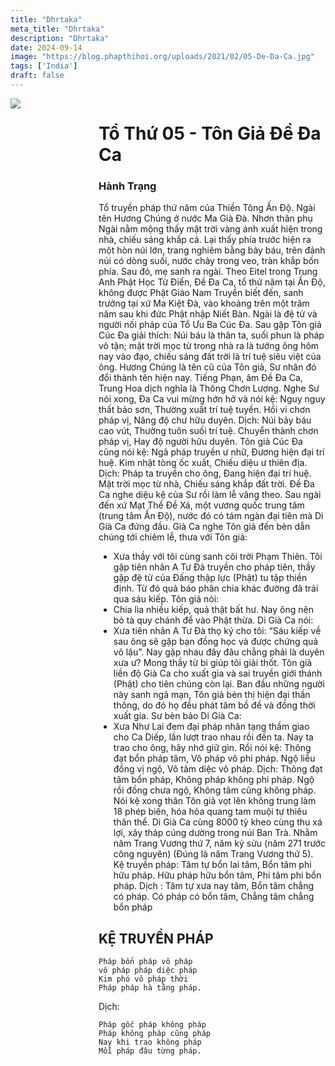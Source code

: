 ```yaml
---
title: "Dhrtaka"
meta_title: "Dhrtaka"
description: "Dhrtaka"
date: 2024-09-14
image: "https://blog.phapthihoi.org/uploads/2021/02/05-De-Da-Ca.jpg"
tags: ['India']
draft: false
---
```


<div style="display: flex; justify-content: space-between;">

  <div style="flex: 1; padding-right: 10px;">
    <img decoding="async" src="https://blog.phapthihoi.org/uploads/2021/02/05-De-Da-Ca.jpg">
  </div>

  <div style="flex: 3; padding-left: 10px;">
    <h1>Tổ Thứ 05 - Tôn Giả Đề Đa Ca</h1>
    <h3>Hành Trạng</h3>

Tổ truyền pháp thứ năm của Thiền Tông Ấn Độ.
Ngài tên Hương Chúng ở nước Ma Già Đà. Nhơn thân phụ Ngài nằm mộng thấy mặt trời vàng ánh xuất hiện trong nhà, chiếu sáng khắp cả. Lại thấy phía trước hiện ra một hòn núi lớn, trang nghiêm bằng bảy báu, trên đảnh núi có dòng suối, nước chảy trong veo, tràn khắp bốn phía. Sau đó, mẹ sanh ra ngài.
Theo Eitel trong Trung Anh Phật Học Từ Điển, Đề Đa Ca, tổ thứ năm tại Ấn Độ, không được Phật Giáo Nam Truyền biết đến, sanh trưởng tại xứ Ma Kiệt Đà, vào khoảng trên một trăm năm sau khi đức Phật nhập Niết Bàn. Ngài là đệ tử và người nối pháp của Tổ Ưu Ba Cúc Đa.
Sau gặp Tôn giả Cúc Đa giải thích: Núi báu là thân ta, suối phun là pháp vô tận; mặt trời mọc từ trong nhà ra là tướng ông hôm nay vào đạo, chiếu sáng đất trời là trí tuệ siêu việt của ông.
Hương Chúng là tên cũ của Tôn giả, Sư nhân đó đổi thành tên hiện nay. Tiếng Phạn, âm Đề Đa Ca, Trung Hoa dịch nghĩa là Thông Chơn Lượng.
Nghe Sư nói xong, Đa Ca vui mừng hớn hở và nói kệ:
Nguy nguy thất bảo sơn,
Thường xuất trí tuệ tuyền.
Hồi vi chơn pháp vị,
Năng độ chư hữu duyên.
Dịch:
Núi bảy báu cao vút,
Thường tuôn suối trí tuệ.
Chuyển thành chơn pháp vị,
Hay độ người hữu duyên.
Tôn giả Cúc Đa cũng nói kệ:
Ngã pháp truyền ư nhữ,
Đương hiện đại trí huệ.
Kim nhật tòng ốc xuất,
Chiếu diệu ư thiên địa.
Dịch:
Pháp ta truyền cho ông,
Đang hiện đại trí huệ.
Mặt trời mọc từ nhà,
Chiếu sáng khắp đất trời.
Đề Đa Ca nghe diệu kệ của Sư rồi làm lễ vâng theo.
Sau ngài đến xứ Mạt Thể Đề Xá, một vương quốc trung tâm (trung tâm Ấn Độ), nước đó có tám ngàn đại tiên mà Di Già Ca đứng đầu. Già Ca nghe Tôn giả đến bèn dẫn chúng tới chiêm lễ, thưa với Tôn giả:
- Xưa thầy với tôi cùng sanh cõi trời Phạm Thiên. Tôi gặp tiên nhân A Tư Đà truyền cho pháp tiên, thầy gặp đệ tử của Đấng thập lực (Phật) tu tập thiền định. Từ đó quả báo phân chia khác đường đã trải qua sáu kiếp.
  Tôn giả nói:
- Chia lìa nhiều kiếp, quả thật bất hư. Nay ông nên bỏ tà quy chánh để vào Phật thừa.
  Di Già Ca nói:
- Xưa tiên nhân A Tư Đà thọ ký cho tôi: “Sáu kiếp về sau ông sẽ gặp bạn đồng học và được chứng quả vô lậu”. Nay gặp nhau đây đâu chẳng phải là duyên xưa ư? Mong thầy từ bi giúp tôi giải thốt.
  Tôn giả liền độ Già Ca cho xuất gia và sai truyền giới thánh (Phật) cho tiên chúng còn lại. Ban đầu những người này sanh ngã mạn, Tôn giả bèn thị hiện đại thần thông, do đó họ đều phát tâm bồ đề và đồng thời xuất gia.
  Sư bèn bảo Di Già Ca:
- Xưa Như Lai đem đại pháp nhãn tạng thầm giao cho Ca Diếp, lần lượt trao nhau rồi đến ta. Nay ta trao cho ông, hãy nhớ giữ gìn. Rồi nói kệ:
  Thông đạt bổn pháp tâm,
  Vô pháp vô phi pháp.
  Ngộ liễu đồng vị ngộ,
  Vô tâm diệc vô pháp.
  Dịch:
  Thông đạt tâm bổn pháp,
  Không pháp không phi pháp.
  Ngộ rồi đồng chưa ngộ,
  Không tâm cũng không pháp.
  Nói kệ xong thân Tôn giả vọt lên không trung làm 18 phép biến, hóa hỏa quang tam muội tự thiêu thân thể.
  Di Già Ca cùng 8000 tỳ kheo cùng thu xá lợi, xây tháp cúng dường trong núi Ban Trà. Nhằm năm Trang Vương thứ 7, năm kỷ sửu (năm 271 trước công nguyên) (Đúng là năm Trang Vương thứ 5).
  Kệ truyền pháp:
  Tâm tự bổn lai tâm,
  Bổn tâm phi hữu pháp.
  Hữu pháp hữu bổn tâm,
  Phi tâm phi bổn pháp.
  Dịch :
  Tâm tự xưa nay tâm,
  Bổn tâm chẳng có pháp.
  Có pháp có bổn tâm,
  Chẳng tâm chẳng bổn pháp
<h2>KỆ TRUYỀN PHÁP</h2>

    Pháp bổn pháp vô pháp
    vô pháp pháp diệc pháp
    Kim phó vô pháp thời
    Pháp pháp hà tằng pháp.

Dịch:

    Pháp gốc pháp không pháp
    Pháp không pháp cũng pháp
    Nay khi trao không pháp
    Mỗi pháp đâu từng pháp.
  </div>

</div>
